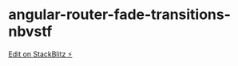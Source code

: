# angular-router-fade-transitions-nbvstf

[Edit on StackBlitz ⚡️](https://stackblitz.com/edit/angular-router-fade-transitions-nbvstf)